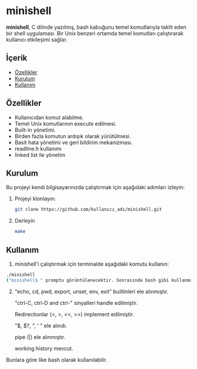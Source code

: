 # minishell

**minishell**, C dilinde yazılmış, bash kabuğunu temel komutlarıyla taklit eden bir shell uygulaması. Bir Unix benzeri ortamda temel komutları çalıştırarak kullanıcı etkileşimi sağlar.

## İçerik

- [Özellikler](#özellikler)
- [Kurulum](#kurulum)
- [Kullanım](#kullanım)

## Özellikler

- Kullanıcıdan komut alabilme.
- Temel Unix komutlarının execute edilmesi.
- Built-in yönetimi.
- Birden fazla komutun ardışık olarak yürütülmesi.
- Basit hata yönetimi ve geri bildirim mekanizması.
- readline.h kullanımı
- linked list ile yönetim

## Kurulum

Bu projeyi kendi bilgisayarınızda çalıştırmak için aşağıdaki adımları izleyin:

1. Projeyi klonlayın:
   ```bash
   git clone https://github.com/kullanıcı_adı/minishell.git
2. Derleyin
   ```bash
   make

## Kullanım

1. minishell'i çalıştırmak için terminalde aşağıdaki komutu kullanın:
```bash
./minishell
("minishell$ " promptu görüntülenecektir. Sonrasında bash gibi kullanmaya devam edebilirsiniz.)
```

2. "echo, cd, pwd, export, unset, env, exit" builtinleri ele alınmıştır.
   
   "ctrl-C, ctrl-D and ctrl-\" sinyalleri handle edilmiştir.
   
   Redirectionlar (<, >, <<, >>) implement edilmiştir.
   
   "$, $?, ", ' " ele alındı.
   
   pipe (|) ele alınmıştır.
   
   working history mevcut.
   

Bunlara göre like bash olarak kullanılabilir.
